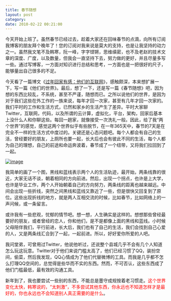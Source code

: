 ```yaml
---
title: 春节随想
layout: post
category: 
date: 2010-02-22 00:21:00
---
```


今天开始上班了。虽然春节已经过去，趁着大家还在回味春节的点滴，向所有订阅我博客的朋友拜个晚年了！您的订阅对我来说是莫大的支持，也是让我坚持的动力之一。虽然我文笔不及韩寒，阮一峰，字字铿锵，思维缜密，也不及老赵的技术文章的深度、广度，以及数量，但我会一直坚持下去，努力做的更好，并且尽量多写一些。通过写博客，一方面对知识进行总结和思考，一方面也是一把很好的尺子，能够量出自己很多的不足。

今天看了一篇博文《[过年回家有感：他们的互联网](http://www.jaylee.cn/their-internet/)》，感触颇深，本来想扩展一下，写一篇《他们的世界》。最后，想了一下，还是写一篇《春节随想》吧，因为想的东西比较乱，不系统，甚至不严谨，随想而已。之所以说他们的世界，是因为对于我们这些在外工作的一族来说，每年才回一次家，甚至有几年才回一次家的。我们平时的工作和生活方式，已然和家乡的生活产生了差异。平时大家聊Twitter，互联网，代码，以及所谓的云计算，虚拟化，平台，架构，回家后基本上没什么人和你聊这些。每回一趟家，就像接受一次洗礼一般。因此，给了我&#8220;两个世界&#8221;的感觉，感觉这两个世界似乎有些脱节，在一年365天中，春节的7天是在完全不一样的生活方式中度过的。关键还是心态问题吧。每个人都会有自己的生活，曾经要好的朋友，上厕所也要一起，长大后也会有彼此不同的生活，每个人都为自己的理想，自己的前途和命运奔波着，春节成了一个纽带，又将我们拉回到了一起。
  
[![image](http://images.cnblogs.com/cnblogs_com/coderzh/WindowsLiveWriter/71263d5128ec_14A97/image_thumb.png "image")](http://images.cnblogs.com/cnblogs_com/coderzh/WindowsLiveWriter/71263d5128ec_14A97/image_2.png) 

我简单的画了一个图，黑线和蓝线表示两个人的生活轨迹，最开始，两条线靠的很近，大家无话不谈，朝着相同的方向前进。然后，出现一个拐点，也许是上大学，也许是毕业工作，两个人开始朝着自己的方向努力，两条线的距离也越来越远。中间会出现一些折线，突然之间黑线和蓝线又靠近了一些，但是很快又回复到了原位。这些出现折线的地方，就是两人互相交流的时候，比如春节，比如网络上的一声问候，或一条留言。

或许我有一些悲观，忧郁的情节吧。想一想，人生确实是这样的。想想那些曾经最要好的朋友，或者曾经的恋人，你和他们，是不是都像上面的黑线和蓝线。小时候父母陪伴我们，平行前进，长大后，我们也有了自己的生活，我们会找到自己心爱的人，又是两条线汇合到了一起，一起前进。所以，好好爱你所爱的人吧。

我问堂弟，可曾用过Twitter，他说他听过，还说整个县城几乎不会有几个人知道怎么玩这玩意。Twitter对于他们来说门槛太高了，他们已经习惯了QQ，装扮空间，偷菜，然后我发现，QQ心情成为了他们代替微博的工具。而我是几乎都不怎么打理QQ空间的，总觉得是些华而不实的东西。然而，不可否认，这些东西成了他们门槛最低，最有效的沟通工具。

新年到了，我也要尝试一些别的东西，不能总是墨守成规按着老习惯走。<span style="color: red; ">这个世界变化太快，韩寒说的，&#8220;太刺激&#8221;，不多尝试其他东西，你永远也不知道怎样才是最好的，你也永远也不会知道别人真正需要的是什么</span>。 